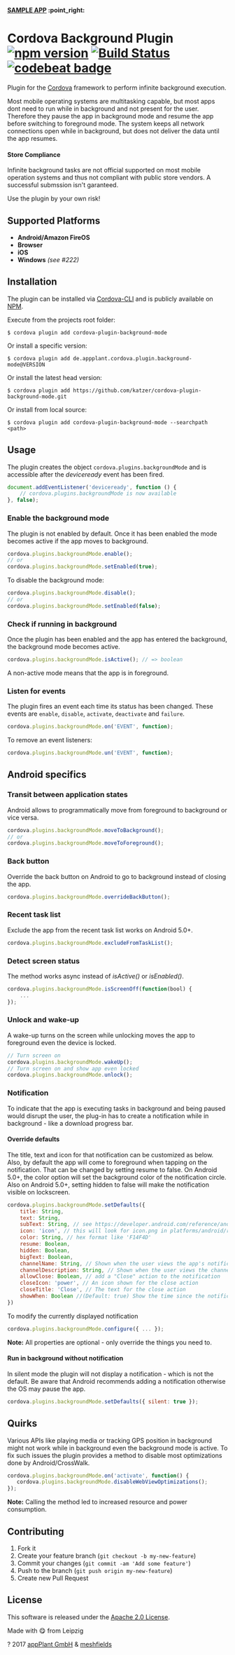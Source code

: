
<p align="left">
    <b><a href="https://github.com/katzer/cordova-plugin-background-mode/tree/example">SAMPLE APP</a> :point_right:</b>
</p>

Cordova Background Plugin [![npm version](https://badge.fury.io/js/cordova-plugin-background-mode.svg)](http://badge.fury.io/js/cordova-plugin-background-mode) [![Build Status](https://travis-ci.org/katzer/cordova-plugin-background-mode.svg?branch=master)](https://travis-ci.org/katzer/cordova-plugin-background-mode) [![codebeat badge](https://codebeat.co/badges/49709283-b313-4ced-8630-f520baaec7b5)](https://codebeat.co/projects/github-com-katzer-cordova-plugin-background-mode)
=========================

Plugin for the [Cordova][cordova] framework to perform infinite background execution.

Most mobile operating systems are multitasking capable, but most apps dont need to run while in background and not present for the user. Therefore they pause the app in background mode and resume the app before switching to foreground mode.
The system keeps all network connections open while in background, but does not deliver the data until the app resumes.

#### Store Compliance
Infinite background tasks are not official supported on most mobile operation systems and thus not compliant with public store vendors. A successful submssion isn't garanteed.

Use the plugin by your own risk!


## Supported Platforms
- __Android/Amazon FireOS__
- __Browser__
- __iOS__
- __Windows__ _(see #222)_


## Installation
The plugin can be installed via [Cordova-CLI][CLI] and is publicly available on [NPM][npm].

Execute from the projects root folder:

    $ cordova plugin add cordova-plugin-background-mode

Or install a specific version:

    $ cordova plugin add de.appplant.cordova.plugin.background-mode@VERSION

Or install the latest head version:

    $ cordova plugin add https://github.com/katzer/cordova-plugin-background-mode.git

Or install from local source:

    $ cordova plugin add cordova-plugin-background-mode --searchpath <path>


## Usage
The plugin creates the object `cordova.plugins.backgroundMode` and is accessible after the *deviceready* event has been fired.

```js
document.addEventListener('deviceready', function () {
    // cordova.plugins.backgroundMode is now available
}, false);
```

### Enable the background mode
The plugin is not enabled by default. Once it has been enabled the mode becomes active if the app moves to background.

```js
cordova.plugins.backgroundMode.enable();
// or
cordova.plugins.backgroundMode.setEnabled(true);
```

To disable the background mode:
```js
cordova.plugins.backgroundMode.disable();
// or
cordova.plugins.backgroundMode.setEnabled(false);
```

### Check if running in background
Once the plugin has been enabled and the app has entered the background, the background mode becomes active.

```js
cordova.plugins.backgroundMode.isActive(); // => boolean
```

A non-active mode means that the app is in foreground.

### Listen for events
The plugin fires an event each time its status has been changed. These events are `enable`, `disable`, `activate`, `deactivate` and `failure`.

```js
cordova.plugins.backgroundMode.on('EVENT', function);
```

To remove an event listeners:
```js
cordova.plugins.backgroundMode.un('EVENT', function);
```


## Android specifics

### Transit between application states
Android allows to programmatically move from foreground to background or vice versa.

```js
cordova.plugins.backgroundMode.moveToBackground();
// or
cordova.plugins.backgroundMode.moveToForeground();
```

### Back button
Override the back button on Android to go to background instead of closing the app.

```js
cordova.plugins.backgroundMode.overrideBackButton();
```

### Recent task list
Exclude the app from the recent task list works on Android 5.0+.

```js
cordova.plugins.backgroundMode.excludeFromTaskList();
```

### Detect screen status
The method works async instead of _isActive()_ or _isEnabled()_.

```js
cordova.plugins.backgroundMode.isScreenOff(function(bool) {
    ...
});
```

### Unlock and wake-up
A wake-up turns on the screen while unlocking moves the app to foreground even the device is locked.

```js
// Turn screen on
cordova.plugins.backgroundMode.wakeUp();
// Turn screen on and show app even locked
cordova.plugins.backgroundMode.unlock();
```

### Notification
To indicate that the app is executing tasks in background and being paused would disrupt the user, the plug-in has to create a notification while in background - like a download progress bar.

#### Override defaults
The title, text and icon for that notification can be customized as below. Also, by default the app will come to foreground when tapping on the notification. That can be changed by setting resume to false. On Android 5.0+, the color option will set the background color of the notification circle. Also on Android 5.0+, setting hidden to false will make the notification visible on lockscreen.

```js
cordova.plugins.backgroundMode.setDefaults({
    title: String,
    text: String,
    subText: String, // see https://developer.android.com/reference/android/support/v4/app/NotificationCompat.Builder.html#setSubText(java.lang.CharSequence)
    icon: 'icon', // this will look for icon.png in platforms/android/res/drawable|mipmap
    color: String, // hex format like 'F14F4D'
    resume: Boolean,
    hidden: Boolean,
    bigText: Boolean,
    channelName: String, // Shown when the user views the app's notification settings
    channelDescription: String, // Shown when the user views the channel's settings
    allowClose: Boolean, // add a "Close" action to the notification
    closeIcon: 'power', // An icon shown for the close action
    closeTitle: 'Close', // The text for the close action
    showWhen: Boolean //(Default: true) Show the time since the notification was created
})
```

To modify the currently displayed notification
```js
cordova.plugins.backgroundMode.configure({ ... });
```

__Note:__ All properties are optional - only override the things you need to.

#### Run in background without notification
In silent mode the plugin will not display a notification - which is not the default. Be aware that Android recommends adding a notification otherwise the OS may pause the app.

```js
cordova.plugins.backgroundMode.setDefaults({ silent: true });
```


## Quirks

Various APIs like playing media or tracking GPS position in background might not work while in background even the background mode is active. To fix such issues the plugin provides a method to disable most optimizations done by Android/CrossWalk.

```js
cordova.plugins.backgroundMode.on('activate', function() {
   cordova.plugins.backgroundMode.disableWebViewOptimizations(); 
});
```

__Note:__ Calling the method led to increased resource and power consumption.


## Contributing

1. Fork it
2. Create your feature branch (`git checkout -b my-new-feature`)
3. Commit your changes (`git commit -am 'Add some feature'`)
4. Push to the branch (`git push origin my-new-feature`)
5. Create new Pull Request


## License

This software is released under the [Apache 2.0 License][apache2_license].

Made with :yum: from Leipzig

? 2017 [appPlant GmbH][appplant] & [meshfields][meshfields]


[cordova]: https://cordova.apache.org
[CLI]: http://cordova.apache.org/docs/en/edge/guide_cli_index.md.html#The%20Command-line%20Interface
[NPM]: ???
[changelog]: CHANGELOG.md
[apache2_license]: http://opensource.org/licenses/Apache-2.0
[appplant]: http://appplant.de
[meshfields]: http://meshfields.de
